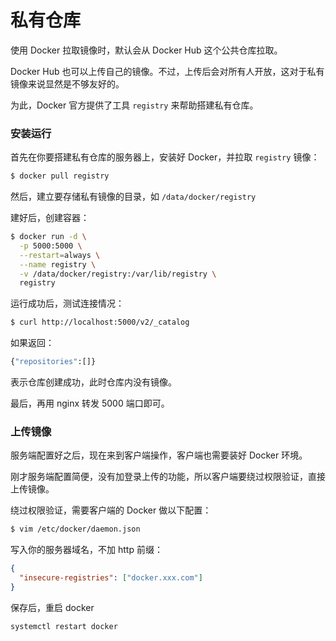 # 私有仓库

使用 Docker 拉取镜像时，默认会从 Docker Hub 这个公共仓库拉取。

Docker Hub 也可以上传自己的镜像。不过，上传后会对所有人开放，这对于私有镜像来说显然是不够友好的。

为此，Docker 官方提供了工具 `registry` 来帮助搭建私有仓库。

### 安装运行

首先在你要搭建私有仓库的服务器上，安装好 Docker，并拉取 `registry` 镜像：

```sh
$ docker pull registry
```

然后，建立要存储私有镜像的目录，如 `/data/docker/registry`

建好后，创建容器：

```sh
$ docker run -d \
  -p 5000:5000 \
  --restart=always \
  --name registry \
  -v /data/docker/registry:/var/lib/registry \
  registry
```

运行成功后，测试连接情况：

```sh
$ curl http://localhost:5000/v2/_catalog
```

如果返回：

```sh
{"repositories":[]}
```

表示仓库创建成功，此时仓库内没有镜像。

最后，再用 nginx 转发 5000 端口即可。

### 上传镜像

服务端配置好之后，现在来到客户端操作，客户端也需要装好 Docker 环境。

刚才服务端配置简便，没有加登录上传的功能，所以客户端要绕过权限验证，直接上传镜像。

绕过权限验证，需要客户端的 Docker 做以下配置：

```sh
$ vim /etc/docker/daemon.json
```

写入你的服务器域名，不加 http 前缀：

```json
{
  "insecure-registries": ["docker.xxx.com"]
}
```

保存后，重启 docker

```sh
systemctl restart docker
```
